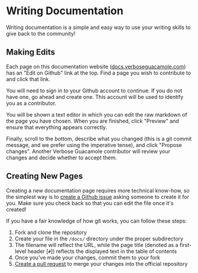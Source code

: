 # Writing Documentation
Writing documentation is a simple and easy way to use your writing skills to give back to the community!

## Making Edits
Each page on this documentation website ([docs.verboseguacamole.com](https://docs.verboseguacamole.com)) has an "Edit on Github" link at the top. Find a page you wish to contribute to and click that link.

You will need to sign in to your Github account to continue. If you do not have one, go ahead and create one. This account will be used to identify you as a contributor.

You will be shown a text editor in which you can edit the raw markdown of the page you have chosen. When you are finished, click "Preview" and ensure that everything appears correctly.

Finally, scroll to the bottom, describe what you changed (this is a git commit message, and we prefer using the imperative tense), and click "Propose changes". Another Verbose Guacamole contributor will review your changes and decide whether to accept them.

## Creating New Pages
Creating a new documentation page requires more technical know-how, so the simplest way is to [create a Github issue](https://github.com/benjaminbhollon/verbose-guacamole-docs/issues/new) asking someone to create it for you. Make sure you check back so that you can edit the file once it's created!

If you have a fair knowledge of how git works, you can follow these steps:

1. Fork and clone the repository
2. Create your file in the `/docs/` directory under the proper subdirectory
3. The filename will reflect the URL, while the page title (denoted as a first-level header [`#`]) reflects the displayed text in the table of contents
4. Once you've made your changes, commit them to your fork
5. [Create a pull request](https://github.com/benjaminbhollon/verbose-guacamole-docs/compare) to merge your changes into the official repository

